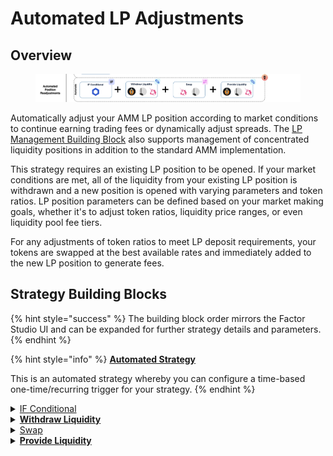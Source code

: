 # Automated LP Adjustments

## Overview

<figure><img src="../../../.gitbook/assets/image.png" alt=""><figcaption></figcaption></figure>

Automatically adjust your AMM LP position according to market conditions to continue earning trading fees or dynamically adjust spreads. The [LP Management Building Block](../../../factor-building-blocks/lp-management/) also supports management of concentrated liquidity positions in addition to the standard AMM implementation.

This strategy requires an existing LP position to be opened. If your market conditions are met, all of the liquidity from your existing LP position is withdrawn and a new position is opened with varying parameters and token ratios. LP position parameters can be defined based on your market making goals, whether it's to adjust token ratios, liquidity price ranges, or even liquidity pool fee tiers.

For any adjustments of token ratios to meet LP deposit requirements, your tokens are swapped at the best available rates and immediately added to the new LP position to generate fees.

## Strategy Building Blocks

{% hint style="success" %}
The building block order mirrors the Factor Studio UI and can be expanded for further strategy details and parameters.
{% endhint %}

{% hint style="info" %}
[**Automated Strategy**](../../../factor-studio/factor-studio/automated-strategies.md)

This is an automated strategy whereby you can configure a time-based one-time/recurring trigger for your strategy.&#x20;
{% endhint %}

<details>

<summary><a href="../../../factor-studio/factor-studio/conditional-strategies.md">IF Conditional</a></summary>

* This condition will be checked each time this strategy is executed by the automation feature.
* Specify your target market condition for when to adjust your LP position.

</details>

<details>

<summary><a href="../../../factor-building-blocks/lp-management/"><strong>Withdraw Liquidity</strong></a></summary>

* Remove all liquidity from the existing LP position.

</details>

<details>

<summary><a href="../../../factor-building-blocks/swap/">Swap</a></summary>

* Depending on the parameters of your new position, swap between pool tokens to get the ratio of tokens required.

</details>

<details>

<summary><a href="../../../factor-building-blocks/lp-management/"><strong>Provide Liquidity</strong></a></summary>

* Select the target pool.
* Adjust the price range to provide liquidity to.
* Add the required ratio of tokens.

</details>
